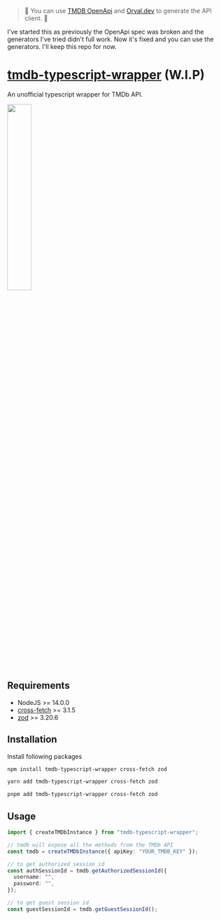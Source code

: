 > 👋 You can use [TMDB OpenApi](https://developer.themoviedb.org/openapi) and [Orval.dev](https://orval.dev/overview) to generate the API client. 🤣

I've started this as previously the OpenApi spec was broken and the generators I've tried didn't full work. Now it's fixed and you can use the generators. I'll keep this repo for now.

# [tmdb-typescript-wrapper](https://github.com/LiniovasDovydas/tmdb-typescript-wrapper) (W.I.P)

An unofficial typescript wrapper for TMDb API.

[<img src="https://www.themoviedb.org/assets/2/v4/logos/v2/blue_long_2-9665a76b1ae401a510ec1e0ca40ddcb3b0cfe45f1d51b77a308fea0845885648.svg" width="33%">](https://www.themoviedb.org/)

## Requirements

- NodeJS >= 14.0.0
- [cross-fetch](https://github.com/lquixada/cross-fetch) >= 3.1.5
- [zod](https://github.com/colinhacks/zod) >= 3.20.6

## Installation

Install following packages

```bash
npm install tmdb-typescript-wrapper cross-fetch zod
```

```bash
yarn add tmdb-typescript-wrapper cross-fetch zod
```

```bash
pnpm add tmdb-typescript-wrapper cross-fetch zod
```

## Usage

```typescript
import { createTMDbInstance } from "tmdb-typescript-wrapper";

// tmdb will expose all the methods from the TMDb API
const tmdb = createTMDbInstance({ apiKey: "YOUR_TMDB_KEY" });

// to get authorized session id
const authSessionId = tmdb.getAuthorizedSessionId({
  username: "",
  password: "",
});

// to get guest session id
const guestSessionId = tmdb.getGuestSessionId();
```
